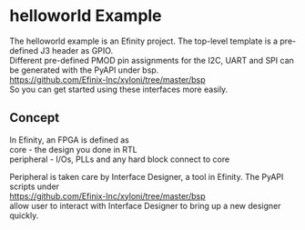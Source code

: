 helloworld Example
==================

The helloworld example is an Efinity project. The top-level template is a pre-defined J3 header as GPIO. <br/>
Different pre-defined PMOD pin assignments for the I2C, UART and SPI can be generated with the PyAPI under bsp. <br/>
https://github.com/Efinix-Inc/xyloni/tree/master/bsp <br/>
So you can get started using these interfaces more easily. <br/>

## Concept
In Efinity, an FPGA is defined as <br/>
core - the design you done in RTL <br/>
peripheral - I/Os, PLLs and any hard block connect to core <br/>

Peripheral is taken care by Interface Designer, a tool in Efinity. The PyAPI scripts under <br/>
https://github.com/Efinix-Inc/xyloni/tree/master/bsp <br/>
allow user to interact with Interface Designer to bring up a new designer quickly.
